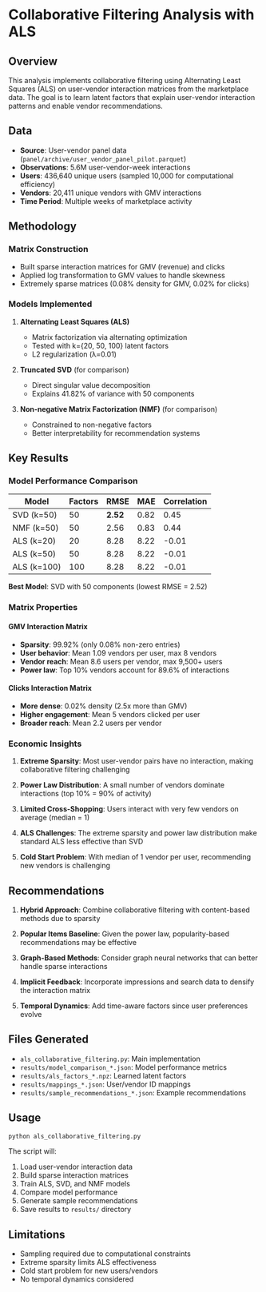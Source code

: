 # Collaborative Filtering Analysis with ALS

## Overview

This analysis implements collaborative filtering using Alternating Least Squares (ALS) on user-vendor interaction matrices from the marketplace data. The goal is to learn latent factors that explain user-vendor interaction patterns and enable vendor recommendations.

## Data

- **Source**: User-vendor panel data (`panel/archive/user_vendor_panel_pilot.parquet`)
- **Observations**: 5.6M user-vendor-week interactions
- **Users**: 436,640 unique users (sampled 10,000 for computational efficiency)
- **Vendors**: 20,411 unique vendors with GMV interactions
- **Time Period**: Multiple weeks of marketplace activity

## Methodology

### Matrix Construction
- Built sparse interaction matrices for GMV (revenue) and clicks
- Applied log transformation to GMV values to handle skewness
- Extremely sparse matrices (0.08% density for GMV, 0.02% for clicks)

### Models Implemented

1. **Alternating Least Squares (ALS)**
   - Matrix factorization via alternating optimization
   - Tested with k={20, 50, 100} latent factors
   - L2 regularization (λ=0.01)

2. **Truncated SVD** (for comparison)
   - Direct singular value decomposition
   - Explains 41.82% of variance with 50 components

3. **Non-negative Matrix Factorization (NMF)** (for comparison)
   - Constrained to non-negative factors
   - Better interpretability for recommendation systems

## Key Results

### Model Performance Comparison

| Model | Factors | RMSE | MAE | Correlation |
|-------|---------|------|-----|-------------|
| SVD (k=50) | 50 | **2.52** | 0.82 | 0.45 |
| NMF (k=50) | 50 | 2.56 | 0.83 | 0.44 |
| ALS (k=20) | 20 | 8.28 | 8.22 | -0.01 |
| ALS (k=50) | 50 | 8.28 | 8.22 | -0.01 |
| ALS (k=100) | 100 | 8.28 | 8.22 | -0.01 |

**Best Model**: SVD with 50 components (lowest RMSE = 2.52)

### Matrix Properties

#### GMV Interaction Matrix
- **Sparsity**: 99.92% (only 0.08% non-zero entries)
- **User behavior**: Mean 1.09 vendors per user, max 8 vendors
- **Vendor reach**: Mean 8.6 users per vendor, max 9,500+ users
- **Power law**: Top 10% vendors account for 89.6% of interactions

#### Clicks Interaction Matrix
- **More dense**: 0.02% density (2.5x more than GMV)
- **Higher engagement**: Mean 5 vendors clicked per user
- **Broader reach**: Mean 2.2 users per vendor

### Economic Insights

1. **Extreme Sparsity**: Most user-vendor pairs have no interaction, making collaborative filtering challenging

2. **Power Law Distribution**: A small number of vendors dominate interactions (top 10% = 90% of activity)

3. **Limited Cross-Shopping**: Users interact with very few vendors on average (median = 1)

4. **ALS Challenges**: The extreme sparsity and power law distribution make standard ALS less effective than SVD

5. **Cold Start Problem**: With median of 1 vendor per user, recommending new vendors is challenging

## Recommendations

1. **Hybrid Approach**: Combine collaborative filtering with content-based methods due to sparsity

2. **Popular Items Baseline**: Given the power law, popularity-based recommendations may be effective

3. **Graph-Based Methods**: Consider graph neural networks that can better handle sparse interactions

4. **Implicit Feedback**: Incorporate impressions and search data to densify the interaction matrix

5. **Temporal Dynamics**: Add time-aware factors since user preferences evolve

## Files Generated

- `als_collaborative_filtering.py`: Main implementation
- `results/model_comparison_*.json`: Model performance metrics
- `results/als_factors_*.npz`: Learned latent factors
- `results/mappings_*.json`: User/vendor ID mappings
- `results/sample_recommendations_*.json`: Example recommendations

## Usage

```python
python als_collaborative_filtering.py
```

The script will:
1. Load user-vendor interaction data
2. Build sparse interaction matrices
3. Train ALS, SVD, and NMF models
4. Compare model performance
5. Generate sample recommendations
6. Save results to `results/` directory

## Limitations

- Sampling required due to computational constraints
- Extreme sparsity limits ALS effectiveness
- Cold start problem for new users/vendors
- No temporal dynamics considered